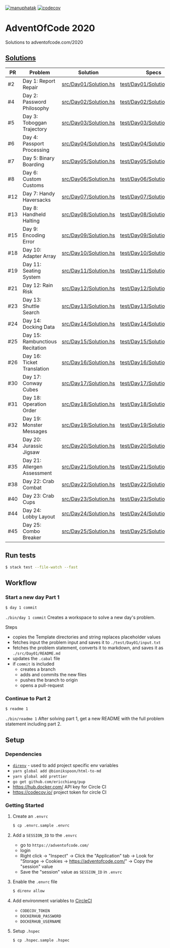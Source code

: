 [![manuphatak](https://circleci.com/gh/manuphatak/HaskellAdventOfCode2020.svg?style=svg)](https://circleci.com/gh/manuphatak/HaskellAdventOfCode2020)
[![codecov](https://codecov.io/gh/manuphatak/HaskellAdventOfCode2020/branch/main/graph/badge.svg?token=TKOFLWZ1IE)](https://codecov.io/gh/manuphatak/HaskellAdventOfCode2020)

# AdventOfCode 2020

Solutions to adventofcode.com/2020

## [Solutions](https://github.com/manuphatak/HaskellAdventOfCode2020/pulls?q=is%3Apr++label%3Asolution+)

| PR  | Problem                         | Solution                                       | Specs                                                    |
| --- | ------------------------------- | ---------------------------------------------- | -------------------------------------------------------- |
| #2  | Day 1: Report Repair            | [src/Day01/Solution.hs](src/Day01/Solution.hs) | [test/Day01/SolutionSpec.hs](test/Day01/SolutionSpec.hs) |
| #4  | Day 2: Password Philosophy      | [src/Day02/Solution.hs](src/Day02/Solution.hs) | [test/Day02/SolutionSpec.hs](test/Day02/SolutionSpec.hs) |
| #5  | Day 3: Toboggan Trajectory      | [src/Day03/Solution.hs](src/Day03/Solution.hs) | [test/Day03/SolutionSpec.hs](test/Day03/SolutionSpec.hs) |
| #6  | Day 4: Passport Processing      | [src/Day04/Solution.hs](src/Day04/Solution.hs) | [test/Day04/SolutionSpec.hs](test/Day04/SolutionSpec.hs) |
| #7  | Day 5: Binary Boarding          | [src/Day05/Solution.hs](src/Day05/Solution.hs) | [test/Day05/SolutionSpec.hs](test/Day05/SolutionSpec.hs) |
| #8  | Day 6: Custom Customs           | [src/Day06/Solution.hs](src/Day06/Solution.hs) | [test/Day06/SolutionSpec.hs](test/Day06/SolutionSpec.hs) |
| #12 | Day 7: Handy Haversacks         | [src/Day07/Solution.hs](src/Day07/Solution.hs) | [test/Day07/SolutionSpec.hs](test/Day07/SolutionSpec.hs) |
| #13 | Day 8: Handheld Halting         | [src/Day08/Solution.hs](src/Day08/Solution.hs) | [test/Day08/SolutionSpec.hs](test/Day08/SolutionSpec.hs) |
| #15 | Day 9: Encoding Error           | [src/Day09/Solution.hs](src/Day09/Solution.hs) | [test/Day09/SolutionSpec.hs](test/Day09/SolutionSpec.hs) |
| #18 | Day 10: Adapter Array           | [src/Day10/Solution.hs](src/Day10/Solution.hs) | [test/Day10/SolutionSpec.hs](test/Day10/SolutionSpec.hs) |
| #19 | Day 11: Seating System          | [src/Day11/Solution.hs](src/Day11/Solution.hs) | [test/Day11/SolutionSpec.hs](test/Day11/SolutionSpec.hs) |
| #21 | Day 12: Rain Risk               | [src/Day12/Solution.hs](src/Day12/Solution.hs) | [test/Day12/SolutionSpec.hs](test/Day12/SolutionSpec.hs) |
| #23 | Day 13: Shuttle Search          | [src/Day13/Solution.hs](src/Day13/Solution.hs) | [test/Day13/SolutionSpec.hs](test/Day13/SolutionSpec.hs) |
| #24 | Day 14: Docking Data            | [src/Day14/Solution.hs](src/Day14/Solution.hs) | [test/Day14/SolutionSpec.hs](test/Day14/SolutionSpec.hs) |
| #25 | Day 15: Rambunctious Recitation | [src/Day15/Solution.hs](src/Day15/Solution.hs) | [test/Day15/SolutionSpec.hs](test/Day15/SolutionSpec.hs) |
| #26 | Day 16: Ticket Translation      | [src/Day16/Solution.hs](src/Day16/Solution.hs) | [test/Day16/SolutionSpec.hs](test/Day16/SolutionSpec.hs) |
| #30 | Day 17: Conway Cubes            | [src/Day17/Solution.hs](src/Day17/Solution.hs) | [test/Day17/SolutionSpec.hs](test/Day17/SolutionSpec.hs) |
| #31 | Day 18: Operation Order         | [src/Day18/Solution.hs](src/Day18/Solution.hs) | [test/Day18/SolutionSpec.hs](test/Day18/SolutionSpec.hs) |
| #32 | Day 19: Monster Messages        | [src/Day19/Solution.hs](src/Day19/Solution.hs) | [test/Day19/SolutionSpec.hs](test/Day19/SolutionSpec.hs) |
| #34 | Day 20: Jurassic Jigsaw         | [src/Day20/Solution.hs](src/Day20/Solution.hs) | [test/Day20/SolutionSpec.hs](test/Day20/SolutionSpec.hs) |
| #35 | Day 21: Allergen Assessment     | [src/Day21/Solution.hs](src/Day21/Solution.hs) | [test/Day21/SolutionSpec.hs](test/Day21/SolutionSpec.hs) |
| #38 | Day 22: Crab Combat             | [src/Day22/Solution.hs](src/Day22/Solution.hs) | [test/Day22/SolutionSpec.hs](test/Day22/SolutionSpec.hs) |
| #40 | Day 23: Crab Cups               | [src/Day23/Solution.hs](src/Day23/Solution.hs) | [test/Day23/SolutionSpec.hs](test/Day23/SolutionSpec.hs) |
| #44 | Day 24: Lobby Layout            | [src/Day24/Solution.hs](src/Day24/Solution.hs) | [test/Day24/SolutionSpec.hs](test/Day24/SolutionSpec.hs) |
| #45 | Day 25: Combo Breaker           | [src/Day25/Solution.hs](src/Day25/Solution.hs) | [test/Day25/SolutionSpec.hs](test/Day25/SolutionSpec.hs) |

## Run tests

```sh
$ stack test --file-watch --fast
```

## Workflow

### Start a new day Part 1

```sh
$ day 1 commit
```

`./bin/day 1 commit` Creates a workspace to solve a new day's problem.

Steps

- copies the Template directories and string replaces placeholder values
- fetches input the problem input and saves it to `./test/Day01/input.txt`
- fetches the problem statement, converts it to markdown, and saves it as
  `./src/Day01/README.md`
- updates the `.cabal` file
- if `commit` is included
  - creates a branch
  - adds and commits the new files
  - pushes the branch to origin
  - opens a pull-request

### Continue to Part 2

```sh
$ readme 1
```

`./bin/readme 1` After solving part 1, get a new README with the full problem
statement including part 2.

## Setup

### Dependencies

- [`direnv`](https://direnv.net/) - used to add project specific env variables
- `yarn global add @bionikspoon/html-to-md`
- `yarn global add prettier`
- `go get github.com/ericchiang/pup`
- https://hub.docker.com/ API key for Circle CI
- https://codecov.io/ project token for circle CI

### Getting Started

1. Create an `.envrc`

   ```sh
   $ cp .envrc.sample .envrc
   ```

1. Add a `SESSION_ID` to the `.envrc`

   - go to `https://adventofcode.com/`
   - login
   - Right click -> "Inspect" -> Click the "Application" tab -> Look for
     "Storage -> Cookies -> https://adventofcode.com/" -> Copy the "session"
     value
   - Save the "session" value as `SESSION_ID` in `.envrc`

1. Enable the `.envrc` file

   ```sh
   $ direnv allow
   ```

1. Add environment variables to [CircleCI](https://app.circleci.com/)

   - `CODECOV_TOKEN`
   - `DOCKERHUB_PASSWORD`
   - `DOCKERHUB_USERNAME`

1. Setup `.hspec`

   ```sh
   $ cp .hspec.sample .hspec
   ```
